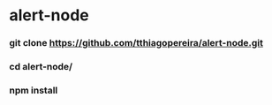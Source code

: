 # alert-node

### git clone https://github.com/tthiagopereira/alert-node.git

### cd alert-node/

### npm install

